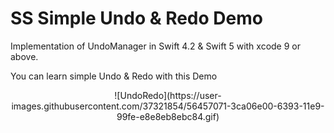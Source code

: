 # SS Simple Undo & Redo Demo

Implementation of UndoManager in Swift 4.2 & Swift 5 with xcode 9 or above.

You can learn simple Undo & Redo with this Demo

<p align="center">
![UndoRedo](https://user-images.githubusercontent.com/37321854/56457071-3ca06e00-6393-11e9-99fe-e8e8eb8ebc84.gif)
</p>


